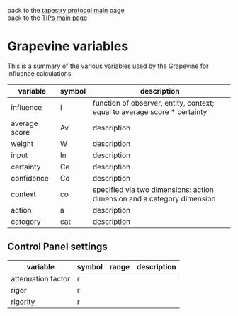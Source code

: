 back to the [tapestry protocol main page](https://github.com/wds4/tapestry-protocol/blob/main/README.md) </br>
back to the [TIPs main page](https://github.com/wds4/tapestry-protocol/tree/main/tips)

Grapevine variables
=====

This is a summary of the various variables used by the Grapevine for influence calculations

| variable | symbol | description |
| ----- | ----- | ----- |
| influence | I | function of observer, entity, context; equal to average score * certainty |
| average score | Av | description |
| weight | W | description |
| input | In | description | 
| certainty | Ce | description | 
| confidence | Co | description | 
| context | co | specified via two dimensions: action dimension and a category dimension | 
| action | a | description | 
| category | cat | description | 

## Control Panel settings

| variable | symbol | range | description |
| ----- | ----- | ----- | ----- |
| attenuation factor | r |  | |
| rigor | r |  | |
| rigority | r |  | |
